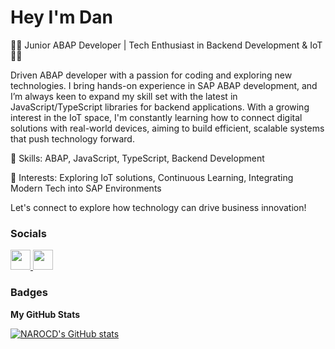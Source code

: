 Hey I'm Dan
=======================

👨‍💻 Junior ABAP Developer | Tech Enthusiast in Backend Development & IoT 👨‍💻

Driven ABAP developer with a passion for coding and exploring new technologies. I bring hands-on experience in SAP ABAP development, and I’m always keen to expand my skill set with the latest in JavaScript/TypeScript libraries for backend applications. With a growing interest in the IoT space, I'm constantly learning how to connect digital solutions with real-world devices, aiming to build efficient, scalable systems that push technology forward.

🔹 Skills: ABAP, JavaScript, TypeScript, Backend Development

🔹 Interests: Exploring IoT solutions, Continuous Learning, Integrating Modern Tech into SAP Environments

Let's connect to explore how technology can drive business innovation!

### Socials

<p align="left"> <a href="https://www.github.com/NAROCD" target="_blank" rel="noreferrer"> <picture> <source media="(prefers-color-scheme: dark)" srcset="https://raw.githubusercontent.com/danielcranney/readme-generator/main/public/icons/socials/github-dark.svg" /> <source media="(prefers-color-scheme: light)" srcset="https://raw.githubusercontent.com/danielcranney/readme-generator/main/public/icons/socials/github.svg" /> <img src="https://raw.githubusercontent.com/danielcranney/readme-generator/main/public/icons/socials/github.svg" width="32" height="32" /> </picture> </a> <a href="https://www.linkedin.com/in/dnarovec" target="_blank" rel="noreferrer"> <picture> <source media="(prefers-color-scheme: dark)" srcset="https://raw.githubusercontent.com/danielcranney/readme-generator/main/public/icons/socials/linkedin-dark.svg" /> <source media="(prefers-color-scheme: light)" srcset="https://raw.githubusercontent.com/danielcranney/readme-generator/main/public/icons/socials/linkedin.svg" /> <img src="https://raw.githubusercontent.com/danielcranney/readme-generator/main/public/icons/socials/linkedin.svg" width="32" height="32" /> </picture> </a></p>

### Badges

<b>My GitHub Stats</b>

<a href="http://www.github.com/NAROCD"><img src="https://github-readme-stats.vercel.app/api?username=NAROCD&show_icons=true&hide=&count_private=true&title_color=6366f1&text_color=3382ed&icon_color=ffffff&bg_color=181824&hide_border=true&show_icons=true" alt="NAROCD's GitHub stats" /></a>
